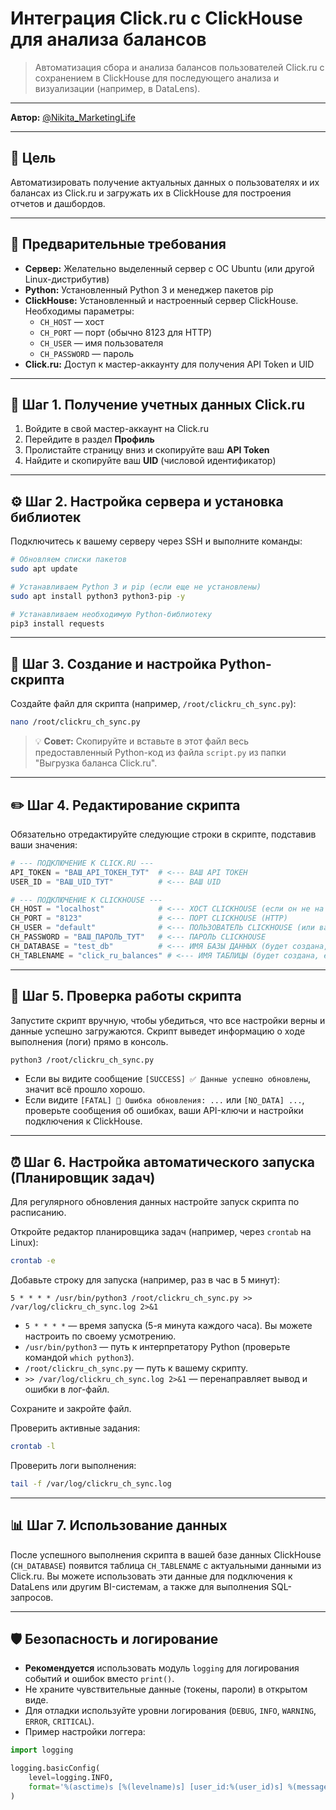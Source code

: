 # Интеграция Click.ru с ClickHouse для анализа балансов

> Автоматизация сбора и анализа балансов пользователей Click.ru с сохранением в ClickHouse для последующего анализа и визуализации (например, в DataLens).

---

**Автор:** [@Nikita_MarketingLife](https://t.me/Nikita_MarketingLife)

---

## 🎯 Цель

Автоматизировать получение актуальных данных о пользователях и их балансах из Click.ru и загружать их в ClickHouse для построения отчетов и дашбордов.

---

## 📝 Предварительные требования

- **Сервер:** Желательно выделенный сервер с ОС Ubuntu (или другой Linux-дистрибутив)
- **Python:** Установленный Python 3 и менеджер пакетов pip
- **ClickHouse:** Установленный и настроенный сервер ClickHouse. Необходимы параметры:
  - `CH_HOST` — хост
  - `CH_PORT` — порт (обычно 8123 для HTTP)
  - `CH_USER` — имя пользователя
  - `CH_PASSWORD` — пароль
- **Click.ru:** Доступ к мастер-аккаунту для получения API Token и UID

---

## 🚦 Шаг 1. Получение учетных данных Click.ru

1. Войдите в свой мастер-аккаунт на Click.ru
2. Перейдите в раздел **Профиль**
3. Пролистайте страницу вниз и скопируйте ваш **API Token**
4. Найдите и скопируйте ваш **UID** (числовой идентификатор)

---

## ⚙️ Шаг 2. Настройка сервера и установка библиотек

Подключитесь к вашему серверу через SSH и выполните команды:

```bash
# Обновляем списки пакетов
sudo apt update

# Устанавливаем Python 3 и pip (если еще не установлены)
sudo apt install python3 python3-pip -y

# Устанавливаем необходимую Python-библиотеку
pip3 install requests
```

---

## 🐍 Шаг 3. Создание и настройка Python-скрипта

Создайте файл для скрипта (например, `/root/clickru_ch_sync.py`):

```bash
nano /root/clickru_ch_sync.py
```

> 💡 **Совет:** Скопируйте и вставьте в этот файл весь предоставленный Python-код из файла `script.py` из папки "Выгрузка баланса Click.ru".

---

## ✏️ Шаг 4. Редактирование скрипта

Обязательно отредактируйте следующие строки в скрипте, подставив ваши значения:

```python
# --- ПОДКЛЮЧЕНИЕ К CLICK.RU ---
API_TOKEN = "ВАШ_API_ТОКЕН_ТУТ"  # <--- ВАШ API ТОКЕН
USER_ID = "ВАШ_UID_ТУТ"          # <--- ВАШ UID

# --- ПОДКЛЮЧЕНИЕ К CLICKHOUSE ---
CH_HOST = "localhost"            # <--- ХОСТ CLICKHOUSE (если он не на этом же сервере, укажите IP или домен)
CH_PORT = "8123"                 # <--- ПОРТ CLICKHOUSE (HTTP)
CH_USER = "default"              # <--- ПОЛЬЗОВАТЕЛЬ CLICKHOUSE (или ваш пользователь)
CH_PASSWORD = "ВАШ_ПАРОЛЬ_ТУТ"   # <--- ПАРОЛЬ CLICKHOUSE
CH_DATABASE = "test_db"          # <--- ИМЯ БАЗЫ ДАННЫХ (будет создана, если нет)
CH_TABLENAME = "click_ru_balances" # <--- ИМЯ ТАБЛИЦЫ (будет создана, если нет)
```
---

## 🧪 Шаг 5. Проверка работы скрипта

Запустите скрипт вручную, чтобы убедиться, что все настройки верны и данные успешно загружаются. Скрипт выведет информацию о ходе выполнения (логи) прямо в консоль.

```bash
python3 /root/clickru_ch_sync.py
```

- Если вы видите сообщение `[SUCCESS] ✅ Данные успешно обновлены`, значит всё прошло хорошо.
- Если видите `[FATAL] 🔴 Ошибка обновления: ...` или `[NO_DATA] ...`, проверьте сообщения об ошибках, ваши API-ключи и настройки подключения к ClickHouse.

---

## ⏰ Шаг 6. Настройка автоматического запуска (Планировщик задач)

Для регулярного обновления данных настройте запуск скрипта по расписанию.

Откройте редактор планировщика задач (например, через `crontab` на Linux):

```bash
crontab -e
```

Добавьте строку для запуска (например, раз в час в 5 минут):

```cron
5 * * * * /usr/bin/python3 /root/clickru_ch_sync.py >> /var/log/clickru_ch_sync.log 2>&1
```

- `5 * * * *` — время запуска (5-я минута каждого часа). Вы можете настроить по своему усмотрению.
- `/usr/bin/python3` — путь к интерпретатору Python (проверьте командой `which python3`).
- `/root/clickru_ch_sync.py` — путь к вашему скрипту.
- `>> /var/log/clickru_ch_sync.log 2>&1` — перенаправляет вывод и ошибки в лог-файл.

Сохраните и закройте файл.

Проверить активные задания:
```bash
crontab -l
```

Проверить логи выполнения:
```bash
tail -f /var/log/clickru_ch_sync.log
```

---

## 📊 Шаг 7. Использование данных

После успешного выполнения скрипта в вашей базе данных ClickHouse (`CH_DATABASE`) появится таблица `CH_TABLENAME` с актуальными данными из Click.ru. Вы можете использовать эти данные для подключения к DataLens или другим BI-системам, а также для выполнения SQL-запросов.

---

## 🛡️ Безопасность и логирование

- **Рекомендуется** использовать модуль `logging` для логирования событий и ошибок вместо `print()`.
- Не храните чувствительные данные (токены, пароли) в открытом виде.
- Для отладки используйте уровни логирования (`DEBUG`, `INFO`, `WARNING`, `ERROR`, `CRITICAL`).
- Пример настройки логгера:

```python
import logging

logging.basicConfig(
    level=logging.INFO,
    format='%(asctime)s [%(levelname)s] [user_id:%(user_id)s] %(message)s',
)
```


